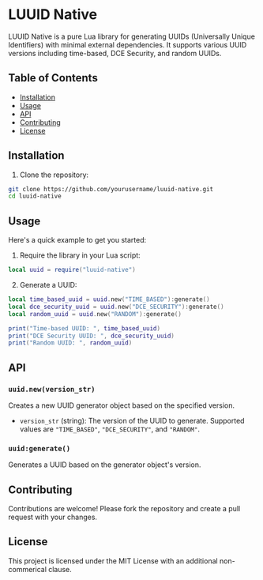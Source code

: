 # LUUID Native

LUUID Native is a pure Lua library for generating UUIDs (Universally Unique Identifiers) with minimal external dependencies. It supports various UUID versions including time-based, DCE Security, and random UUIDs.

## Table of Contents

- [Installation](#installation)
- [Usage](#usage)
- [API](#api)
- [Contributing](#contributing)
- [License](#license)

## Installation

1. Clone the repository:

```sh
git clone https://github.com/yourusername/luuid-native.git
cd luuid-native
```

## Usage

Here's a quick example to get you started:

1. Require the library in your Lua script:

```lua
local uuid = require("luuid-native")
```

2. Generate a UUID:

```lua
local time_based_uuid = uuid.new("TIME_BASED"):generate()
local dce_security_uuid = uuid.new("DCE_SECURITY"):generate()
local random_uuid = uuid.new("RANDOM"):generate()

print("Time-based UUID: ", time_based_uuid)
print("DCE Security UUID: ", dce_security_uuid)
print("Random UUID: ", random_uuid)
```

## API

### `uuid.new(version_str)`

Creates a new UUID generator object based on the specified version.

- `version_str` (string): The version of the UUID to generate. Supported values are `"TIME_BASED"`, `"DCE_SECURITY"`, and `"RANDOM"`.

### `uuid:generate()`

Generates a UUID based on the generator object's version.

## Contributing

Contributions are welcome! Please fork the repository and create a pull request with your changes.

## License

This project is licensed under the MIT License with an additional non-commerical clause.
